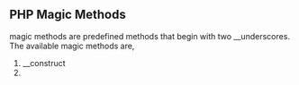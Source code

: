 ## PHP Magic Methods 

magic methods are predefined methods that begin with two __underscores. The available magic methods are,
1. __construct
2. 